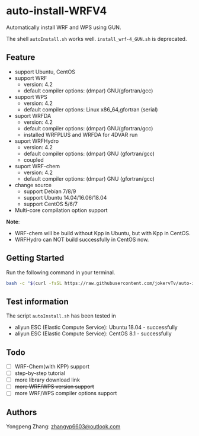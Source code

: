 # auto-install-WRFV4

Automatically install WRF and WPS using GUN.

The shell `autoInstall.sh` works well.
`install_wrf-4_GUN.sh` is deprecated.

## Feature

- support Ubuntu, CentOS
- support WRF
  - version: 4.2
  - default compiler options: (dmpar) GNU(gfortran/gcc)
- support WPS
  - version: 4.2
  - default compiler options: Linux x86_64,gfortran (serial)
- suport WRFDA
  - version: 4.2
  - default compiler options: (dmpar) GNU(gfortran/gcc)
  - installed WRFPLUS and WRFDA for 4DVAR run
- suport WRFHydro
  - version: 4.2
  - default compiler options: (dmpar) GNU (gfortran/gcc)
  - coupled
- suport WRF-chem
  - version: 4.2
  - default compiler options: (dmpar) GNU (gfortran/gcc)
- change source
  - support Debian 7/8/9
  - support Ubuntu 14.04/16.06/18.04
  - support CentOS 5/6/7
- Multi-core compilation option support

**Note**:

- WRF-chem will be build without Kpp in Ubuntu, but with Kpp in CentOS.
- WRFHydro can NOT build successfully in CentOS now.

## Getting Started

Run the following command in your terminal.

```sh
bash -c "$(curl -fsSL https://raw.githubusercontent.com/jokervTv/auto-install-WRFV4/master/autoInstall.sh)"
```

## Test information

The script `autoInstall.sh` has been tested in

- aliyun ESC (Elastic Compute Service): Ubuntu 18.04 - successfully
- aliyun ESC (Elastic Compute Service): CentOS 8.1 - successfully

## Todo

- [ ] WRF-Chem(with KPP) support
- [ ] step-by-step tutorial
- [ ] more library download link
- [ ] ~~more WRF/WPS version support~~
- [ ] more WRF/WPS compiler options support

## Authors

Yongpeng Zhang: zhangyp6603@outlook.com
